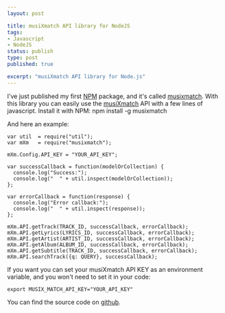 ```yaml
---
layout: post

title: musiXmatch API library for NodeJS
tags:
- Javascript
- NodeJS
status: publish
type: post
published: true

excerpt: "musiXmatch API library for Node.js"
---
```

I've just published my first <a title="NPM" href="http://npmjs.org/">NPM</a> package, and it's called <a title="musiXmatch for NodeJS" href="http://search.npmjs.org/#/musixmatch">musixmatch</a>. With this library you can easily use the <a title="musiXmatch" href="http://musixmatch.com/">musiXmatch</a> API with a few lines of javascript.
Install it with NPM:
    npm install -g musixmatch

And here an example:

    var util  = require("util");
    var mXm   = require("musixmatch");

    mXm.Config.API_KEY = "YOUR_API_KEY";

    var successCallback = function(modelOrCollection) {
      console.log("Success:");
      console.log("  " + util.inspect(modelOrCollection));
    };

    var errorCallback = function(response) {
      console.log("Error callback:");
      console.log("  " + util.inspect(response));
    };

    mXm.API.getTrack(TRACK_ID, successCallback, errorCallback);
    mXm.API.getLyrics(LYRICS_ID, successCallback, errorCallback);
    mXm.API.getArtist(ARTIST_ID, successCallback, errorCallback);
    mXm.API.getAlbum(ALBUM_ID, successCallback, errorCallback);
    mXm.API.getSubtitle(TRACK_ID, successCallback, errorCallback);
    mXm.API.searchTrack({q: QUERY}, successCallback);

If you want you can set your musiXmatch API KEY as an environment variable, and you won't need to set it in your code:

    export MUSIX_MATCH_API_KEY="YOUR_API_KEY"

You can find the source code on <a href="https://github.com/pilu/musixmatch-node" title="musiXmatch node">github</a>.
